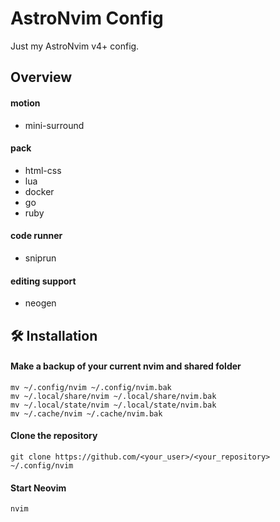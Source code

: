 # AstroNvim Config

Just my AstroNvim v4+ config.

## Overview

#### motion

- mini-surround

#### pack

- html-css
- lua
- docker
- go
- ruby

#### code runner

- sniprun

#### editing support

- neogen

## 🛠️ Installation

#### Make a backup of your current nvim and shared folder

```shell
mv ~/.config/nvim ~/.config/nvim.bak
mv ~/.local/share/nvim ~/.local/share/nvim.bak
mv ~/.local/state/nvim ~/.local/state/nvim.bak
mv ~/.cache/nvim ~/.cache/nvim.bak
```

#### Clone the repository

```shell
git clone https://github.com/<your_user>/<your_repository> ~/.config/nvim
```

#### Start Neovim

```shell
nvim
```
